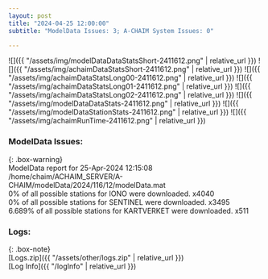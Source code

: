 ```yaml
---
layout: post
title: "2024-04-25 12:00:00"
subtitle: "ModelData Issues: 3; A-CHAIM System Issues: 0"

---
```


![]({{ "/assets/img/modelDataDataStatsShort-2411612.png" | relative_url }})
![]({{ "/assets/img/achaimDataStatsShort-2411612.png" | relative_url }})
![]({{ "/assets/img/achaimDataStatsLong00-2411612.png" | relative_url }})
![]({{ "/assets/img/achaimDataStatsLong01-2411612.png" | relative_url }})
![]({{ "/assets/img/achaimDataStatsLong02-2411612.png" | relative_url }})
![]({{ "/assets/img/modelDataDataStats-2411612.png" | relative_url }})
![]({{ "/assets/img/modelDataStationStats-2411612.png" | relative_url }})
![]({{ "/assets/img/achaimRunTime-2411612.png" | relative_url }})


### ModelData Issues:  
  
{: .box-warning}  
 ModelData report for 25-Apr-2024 12:15:08   
 /home/chaim/ACHAIM_SERVER/A-CHAIM/modelData/2024/116/12/modelData.mat   
 0% of all possible stations for IONO were downloaded. x4040   
 0% of all possible stations for SENTINEL were downloaded. x3495   
 6.689% of all possible stations for KARTVERKET were downloaded. x511   
  


### Logs:  
  
{: .box-note}  
[Logs.zip]({{ "/assets/other/logs.zip" | relative_url }})  
[Log Info]({{ "/logInfo" | relative_url }})  
